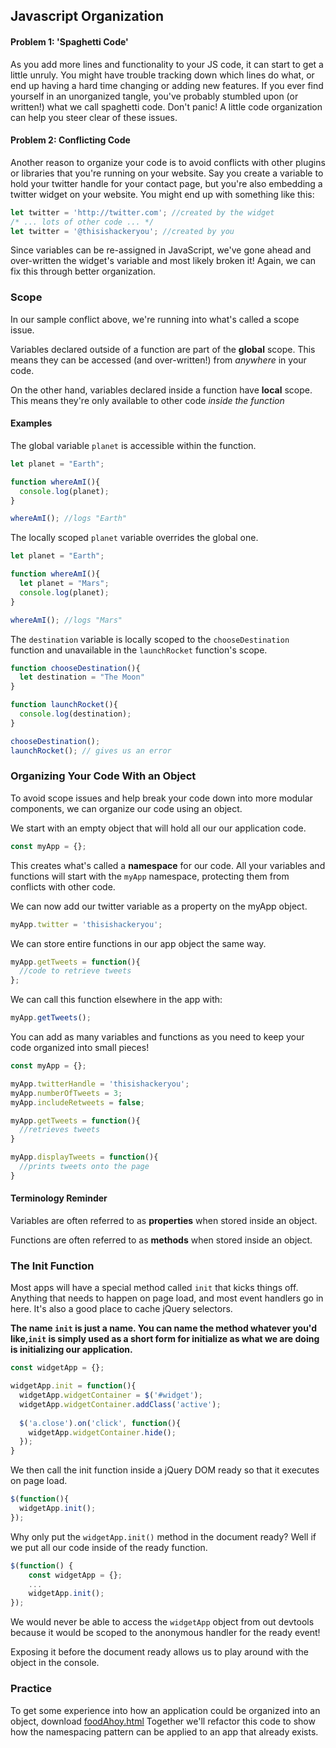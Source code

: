 ## Javascript Organization

#### Problem 1: 'Spaghetti Code'

As you add more lines and functionality to your JS code, it can start to get a little unruly. You might have trouble tracking down which lines do what, or end up having a hard time changing or adding new features. If you ever find yourself in an unorganized tangle, you've probably stumbled upon (or written!) what we call spaghetti code. Don't panic! A little code organization can help you steer clear of these issues.

#### Problem 2: Conflicting Code

Another reason to organize your code is to avoid conflicts with other plugins or libraries that you're running on your website. Say you create a variable to hold your twitter handle for your contact page, but you're also embedding a twitter widget on your website. You might end up with something like this:

```js
let twitter = 'http://twitter.com'; //created by the widget
/* ... lots of other code ... */
let twitter = '@thisishackeryou'; //created by you
```

Since variables can be re-assigned in JavaScript, we've gone ahead and over-written the widget's variable and most likely broken it!  Again, we can fix this through better organization.


### Scope
In our sample conflict above, we're running into what's called a scope issue. 

Variables declared outside of a function are part of the **global** scope. This means they can be accessed (and over-written!) from *anywhere* in your code.

On the other hand, variables declared inside a function have **local** scope. This means they're only available to other code *inside the function*

#### Examples

The global variable `planet` is accessible within the function.

```js
let planet = "Earth";

function whereAmI(){
  console.log(planet);
}

whereAmI(); //logs "Earth"
```

The locally scoped `planet` variable overrides the global one.

```js
let planet = "Earth";

function whereAmI(){
  let planet = "Mars";
  console.log(planet);
}

whereAmI(); //logs "Mars"
```

The `destination` variable is locally scoped to the `chooseDestination` function and unavailable in the `launchRocket` function's scope.

```js
function chooseDestination(){
  let destination = "The Moon"
}

function launchRocket(){
  console.log(destination);
}

chooseDestination();
launchRocket(); // gives us an error
```

### Organizing Your Code With an Object

To avoid scope issues and help break your code down into more modular components, we can organize our code using an object. 

We start with an empty object that will hold all our our application code.

```js
const myApp = {};
```

This creates what's called a **namespace** for our code. All your variables and functions will start with the `myApp` namespace, protecting them from conflicts with other code. 

We can now add our twitter variable as a property on the myApp object.

```js
myApp.twitter = 'thisishackeryou';
```

We can store entire functions in our app object the same way.

```js
myApp.getTweets = function(){
  //code to retrieve tweets
};
```

We can call this function elsewhere in the app with:

```js
myApp.getTweets();
```

You can add as many variables and functions as you need to keep your code organized into small pieces!

```js
const myApp = {};

myApp.twitterHandle = 'thisishackeryou';
myApp.numberOfTweets = 3;
myApp.includeRetweets = false;

myApp.getTweets = function(){
  //retrieves tweets
}

myApp.displayTweets = function(){
  //prints tweets onto the page
}
```

#### Terminology Reminder
Variables are often referred to as **properties** when stored inside an object.

Functions are often referred to as **methods** when stored inside an object.


### The Init Function

Most apps will have a special method called `init` that kicks things off. Anything that needs to happen on page load, and most event handlers go in here. It's also a good place to cache jQuery selectors.

**The name `init` is just a name. You can name the method whatever you'd like,`init` is simply used as a short form for initialize as what we are doing is initializing our application.**

```js
const widgetApp = {};

widgetApp.init = function(){
  widgetApp.widgetContainer = $('#widget');
  widgetApp.widgetContainer.addClass('active');
  
  $('a.close').on('click', function(){
    widgetApp.widgetContainer.hide();
  });
}
```

We then call the init function inside a jQuery DOM ready so that it executes on page load.

```js
$(function(){
  widgetApp.init();
});
```

Why only put the `widgetApp.init()` method in the document ready? Well if we put all our code inside of the ready function.

```js
$(function() {
	const widgetApp = {};
	...
	widgetApp.init();
});
```

We would never be able to access the `widgetApp` object from out devtools because it would be scoped to the anonymous handler for the ready event!

Exposing it before the document ready allows us to play around with the object in the console.

### Practice

To get some experience into how an application could be organized into an object, download <a href="https://hychalknotes.s3.amazonaws.com/foodAhoy.html" download>foodAhoy.html</a> Together we'll refactor this code to show how the namespacing pattern can be applied to an app that already exists.